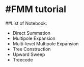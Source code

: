 #FMM tutorial
============
##List of Notebook:
* Direct Summation
* Multipole Expansion
* Multi-level Multipole Expansion
* Tree Construction
* Upward Sweep
* Treecode
